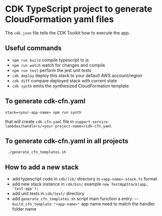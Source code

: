 # CDK TypeScript project to generate CloudFormation yaml files

The `cdk.json` file tells the CDK Toolkit how to execute the app.

## Useful commands

 * `npm run build`   compile typescript to js
 * `npm run watch`   watch for changes and compile
 * `npm run test`    perform the jest unit tests
 * `cdk deploy`      deploy this stack to your default AWS account/region
 * `cdk diff`        compare deployed stack with current state
 * `cdk synth`       emits the synthesized CloudFormation template

 ## To generate cdk-cfn.yaml

 `stack=<your-app-name> npm run synth`

 that will create `cdk-cfn.yaml` file in `support-service-lambdas/handlers/<your-project-name>/cdk-cfn.yaml`

 ## To generate cdk-cfn.yaml in all projects

 ` ./generate_cfn_templates.sh`

 ## How to add a new stack

 - add typescript code in `cdk/lib/` directory in `<app-name>-stack.ts` format
 - add new stack instance in `cdk/bin/` example ```new TestAppStack(app, 'test-app');```
 - add unit tests in `cdk/test/` directory
 - add `generate_cfn_templates.sh` script main function a entry:
 -- `build_cfn_template "<app-name>"` app name need to match the handler folder name
